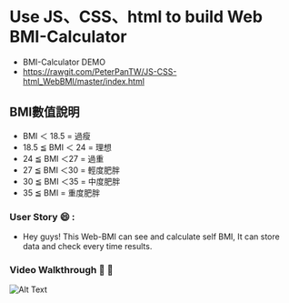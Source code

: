 # Use JS、CSS、html to build Web BMI-Calculator


* BMI-Calculator DEMO
* https://rawgit.com/PeterPanTW/JS-CSS-html_WebBMI/master/index.html

## BMI數值說明
* BMI ＜ 18.5 = 過瘦
* 18.5 ≦ BMI ＜ 24 = 理想
* 24 ≦ BMI ＜27 = 過重
* 27 ≦ BMI ＜30 = 輕度肥胖
* 30 ≦ BMI ＜35 = 中度肥胖
* 35 ≦ BMI = 重度肥胖


### User Story :smile: :
* Hey guys! This Web-BMI can see and calculate self BMI, It can store data and check every time results.

### Video Walkthrough :movie_camera: :movie_camera:
![Alt Text](https://github.com/PeterPanTW/JS-CSS-html_WebBMI/blob/master/DEMO_WebBMI.gif)
